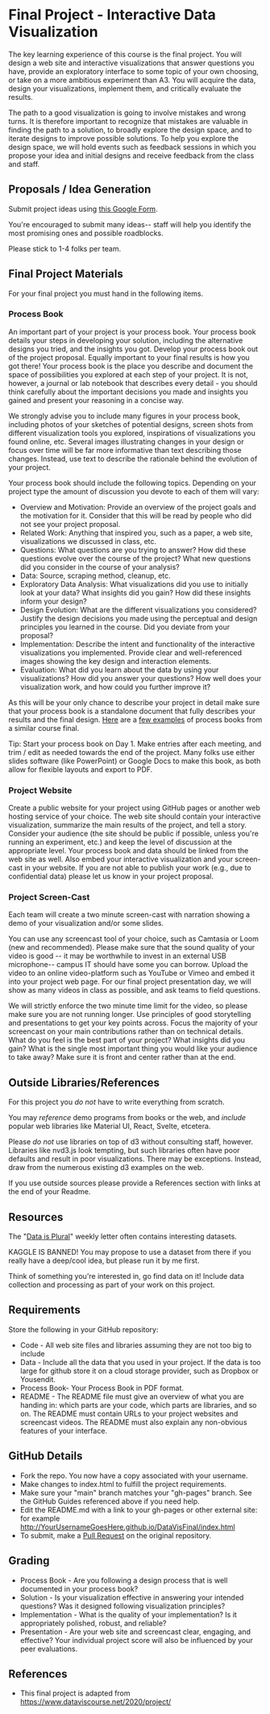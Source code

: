 Final Project - Interactive Data Visualization  
===

The key learning experience of this course is the final project. 
You will design a web site and interactive visualizations that answer questions you have, provide an exploratory interface to some topic of your own choosing, or take on a more ambitious experiment than A3. 
You will acquire the data, design your visualizations, implement them, and critically evaluate the results. 

The path to a good visualization is going to involve mistakes and wrong turns. 
It is therefore important to recognize that mistakes are valuable in finding the path to a solution, to broadly explore the design space, and to iterate designs to improve possible solutions. 
To help you explore the design space, we will hold events such as feedback sessions in which you propose your idea and initial designs and receive feedback from the class and staff.

Proposals / Idea Generation
---

Submit project ideas using [this Google Form](https://docs.google.com/forms/d/e/1FAIpQLSc72vId8keotkEvLrB9Ef3Nt0e1uh_-mWmQ5okyPM5_q2a89Q/viewform?usp=sf_link).

You're encouraged to submit many ideas-- staff will help you identify the most promising ones and possible roadblocks.

Please stick to 1-4 folks per team.

Final Project Materials
---
For your final project you must hand in the following items.

### Process Book

An important part of your project is your process book. Your process book details your steps in developing your solution, including the alternative designs you tried, and the insights you got. Develop your process book out of the project proposal. Equally important to your final results is how you got there! Your process book is the place you describe and document the space of possibilities you explored at each step of your project. It is not, however, a journal or lab notebook that describes every detail - you should think carefully about the important decisions you made and insights you gained and present your reasoning in a concise way.

We strongly advise you to include many figures in your process book, including photos of your sketches of potential designs, screen shots from different visualization tools you explored, inspirations of visualizations you found online, etc. Several images illustrating changes in your design or focus over time will be far more informative than text describing those changes. Instead, use text to describe the rationale behind the evolution of your project.

Your process book should include the following topics. Depending on your project type the amount of discussion you devote to each of them will vary:

- Overview and Motivation: Provide an overview of the project goals and the motivation for it. Consider that this will be read by people who did not see your project proposal.
- Related Work: Anything that inspired you, such as a paper, a web site, visualizations we discussed in class, etc.
- Questions: What questions are you trying to answer? How did these questions evolve over the course of the project? What new questions did you consider in the course of your analysis?
- Data: Source, scraping method, cleanup, etc.
- Exploratory Data Analysis: What visualizations did you use to initially look at your data? What insights did you gain? How did these insights inform your design?
- Design Evolution: What are the different visualizations you considered? Justify the design decisions you made using the perceptual and design principles you learned in the course. Did you deviate from your proposal?
- Implementation: Describe the intent and functionality of the interactive visualizations you implemented. Provide clear and well-referenced images showing the key design and interaction elements.
- Evaluation: What did you learn about the data by using your visualizations? How did you answer your questions? How well does your visualization work, and how could you further improve it?

As this will be your only chance to describe your project in detail make sure that your process book is a standalone document that fully describes your results and the final design. 
[Here](http://dataviscourse.net/2015/assets/process_books/bansal_cao_hou.pdf) are a [few examples](http://dataviscourse.net/2015/assets/process_books/walsh_trevino_bett.pdf) of process books from a similar course final.

Tip: Start your process book on Day 1. Make entries after each meeting, and trim / edit as needed towards the end of the project. Many folks use either slides software (like PowerPoint) or Google Docs to make this book, as both allow for flexible layouts and export to PDF.


### Project Website

Create a public website for your project using GitHub pages or another web hosting service of your choice. 
The web site should contain your interactive visualization, summarize the main results of the project, and tell a story. 
Consider your audience (the site should be public if possible, unless you're running an experiment, etc.) and keep the level of discussion at the appropriate level. 
Your process book and data should be linked from the web site as well. 
Also embed your interactive visualization and your screen-cast in your website. 
If you are not able to publish your work (e.g., due to confidential data) please let us know in your project proposal.

### Project Screen-Cast

Each team will create a two minute screen-cast with narration showing a demo of your visualization and/or some slides. 

You can use any screencast tool of your choice, such as Camtasia or Loom (new and recommended). 
Please make sure that the sound quality of your video is good -- it may be worthwhile to invest in an external USB microphone-- campus IT should have some you can borrow. 
Upload the video to an online video-platform such as YouTube or Vimeo and embed it into your project web page. 
For our final project presentation day, we will show as many videos in class as possible, and ask teams to field questions.

We will strictly enforce the two minute time limit for the video, so please make sure you are not running longer. 
Use principles of good storytelling and presentations to get your key points across. Focus the majority of your screencast on your main contributions rather than on technical details. 
What do you feel is the best part of your project? 
What insights did you gain? 
What is the single most important thing you would like your audience to take away? Make sure it is front and center rather than at the end.

Outside Libraries/References
---

For this project you *do not* have to write everything from scratch.

You may *reference* demo programs from books or the web, and *include* popular web libraries like Material UI, React, Svelte, etcetera. 

Please *do not* use libraries on top of d3 without consulting staff, however. 
Libraries like nvd3.js look tempting, but such libraries often have poor defaults and result in poor visualizations.
There may be exceptions.
Instead, draw from the numerous existing d3 examples on the web.

If you use outside sources please provide a References section with links at the end of your Readme.

Resources
---
The "[Data is Plural](https://tinyletter.com/data-is-plural/archive)" weekly letter often contains interesting datasets.

KAGGLE IS BANNED! You may propose to use a dataset from there if you really have a deep/cool idea, but please run it by me first.

Think of something you're interested in, go find data on it! Include data collection and processing as part of your work on this project.

Requirements
---

Store the following in your GitHub repository:

- Code - All web site files and libraries assuming they are not too big to include
- Data - Include all the data that you used in your project. If the data is too large for github store it on a cloud storage provider, such as Dropbox or Yousendit.
- Process Book- Your Process Book in PDF format.
- README - The README file must give an overview of what you are handing in: which parts are your code, which parts are libraries, and so on. The README must contain URLs to your project websites and screencast videos. The README must also explain any non-obvious features of your interface.

GitHub Details
---

- Fork the repo. You now have a copy associated with your username.
- Make changes to index.html to fulfill the project requirements. 
- Make sure your "main" branch matches your "gh-pages" branch. See the GitHub Guides referenced above if you need help.
- Edit the README.md with a link to your gh-pages or other external site: for example http://YourUsernameGoesHere.github.io/DataVisFinal/index.html
- To submit, make a [Pull Request](https://help.github.com/articles/using-pull-requests/) on the original repository.

Grading
---

- Process Book - Are you following a design process that is well documented in your process book?
- Solution - Is your visualization effective in answering your intended questions? Was it designed following visualization principles?
- Implementation - What is the quality of your implementation? Is it appropriately polished, robust, and reliable?
- Presentation - Are your web site and screencast clear, engaging, and effective?
Your individual project score will also be influenced by your peer evaluations.

References
---

- This final project is adapted from https://www.dataviscourse.net/2020/project/
